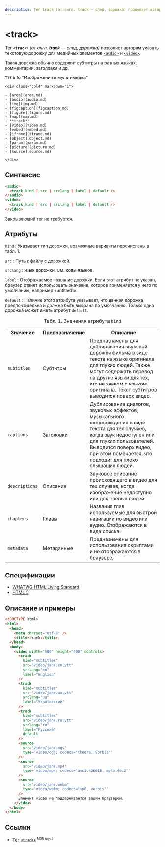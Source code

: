 ```yaml
---
description: Тег track (от англ. track — след, дорожка) позволяет авторам указать текстовую дорожку для медийных элементов audio и video
---
```


# &lt;track&gt;

Тег **`<track>`** _(от англ. **track** — след, дорожка)_ позволяет авторам указать текстовую дорожку для медийных элементов [`<audio>`](audio.md) и [`<video>`](video.md).

Такая дорожка обычно содержит субтитры на разных языках, комментарии, заголовки и др.

??? info "Изображения и мультимедиа"

    <div class="col4" markdown="1">

    - [area](area.md)
    - [audio](audio.md)
    - [img](img.md)
    - [figcaption](figcaption.md)
    - [figure](figure.md)
    - [map](map.md)
    - **track**
    - [video](video.md)
    - [embed](embed.md)
    - [iframe](iframe.md)
    - [object](object.md)
    - [param](param.md)
    - [picture](picture.md)
    - [source](source.md)

    </div>

## Синтаксис

```html
<audio>
  <track kind | src | srclang | label | default />
</audio>
<video>
  <track kind | src | srclang | label | default />
</video>
```

Закрывающий тег не требуется.

## Атрибуты

`kind`
: Указывает тип дорожки, возможные варианты перечислены в табл. 1.

`src`
: Путь к файлу с дорожкой.

`srclang`
: Язык дорожки. См. коды языков.

`label`
: Отображаемое название дорожки. Если этот атрибут не указан, браузер станет использовать значение, которое применяется у него по умолчанию, например «untitled1».

`default`
: Наличие этого атрибута указывает, что данная дорожка предпочтительна и должна быть выбрана по умолчанию. Только одна дорожка может иметь атрибут `default`.

<table>
<caption>Табл. 1. Значения атрибута <code>kind</code></caption>
<tr><th>Значение</th><th>Предназначение</th><th>Описание</th></tr>
<tr><td><code>subtitles</code></td><td>Субтитры</td><td>Предназначены для дублирования звуковой дорожки фильма в виде текста на языке оригинала для глухих людей. Также могут содержать перевод на другие языки для тех, кто не знаком с языком оригинала. Текст субтитров выводится поверх видео.</td></tr>
<tr><td><code>captions</code></td><td>Заголовки</td><td>Дублирование диалогов, звуковых эффектов, музыкального сопровождения в виде текста для тех случаев, когда звук недоступен или для глухих пользователей. Выводится поверх видео, при этом помечается, что подходит для плохо слышащих людей.</td></tr>
<tr><td><code>descriptions</code></td><td>Описание</td><td>Звуковое описание происходящего в видео для тех случаев, когда изображение недоступно или для слепых людей.</td></tr>
<tr><td><code>chapters</code></td><td>Главы</td><td>Названия глав используемые для быстрой навигации по видео или аудио. Отображаются в виде списка.</td></tr>
<tr><td><code>metadata</code></td><td>Метаданные</td><td>Предназначены для использования скриптами и не отображаются в браузере.</td></tr>
</table>

## Спецификации

- [WHATWG HTML Living Standard](https://html.spec.whatwg.org/multipage/embedded-content.html#the-track-element)
- [HTML 5](http://www.w3.org/TR/html5/embedded-content-0.html#the-track-element)

## Описание и примеры

```html
<!DOCTYPE html>
<html>
  <head>
    <meta charset="utf-8" />
    <title>track</title>
  </head>
  <body>
    <video width="500" height="400" controls>
      <track
        kind="subtitles"
        src="video/jane.en.vtt"
        srclang="en"
        label="English"
      />
      <track
        kind="subtitles"
        src="video/jane.ua.vtt"
        srclang="ua"
        label="Український"
      />
      <track
        kind="subtitles"
        src="video/jane.ru.vtt"
        srclang="ru"
        label="Русский"
        default
      />
      <source
        src="video/jane.ogv"
        type='video/ogg; codecs="theora, vorbis"'
      />
      <source
        src="video/jane.mp4"
        type='video/mp4; codecs="avc1.42E01E, mp4a.40.2"'
      />
      <source
        src="video/jane.webm"
        type='video/webm; codecs="vp8, vorbis"'
      />
      Элемент video не поддерживается вашим браузером.
    </video>
  </body>
</html>
```

## Ссылки

- Тег [`<track>`](https://developer.mozilla.org/ru/docs/Web/HTML/Element/track) <sup><small>MDN (рус.)</small></sup>
